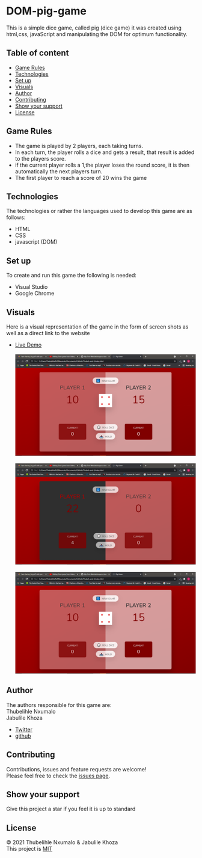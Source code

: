 # DOM-pig-game
This is a simple dice game, called pig (dice game) it was created using html,css, javaScript and manipulating the DOM for optimum functionality.
 ## Table of content
 * [Game Rules](#game-rules)
 * [Technologies](#technologies)
 * [Set up](#set-up)
 * [Visuals](#visuals)
 * [Author](#author)
 * [Contributing](#contributing)
 * [Show your support](#show-your-support)
 * [License](#license)
 ## Game Rules
 * The game is played by 2 players, each taking turns.
 * In each turn, the player rolls a dice and gets a result, that result is added to the players score.
 * if the current player rolls a 1,the player loses the round score, it is then automatically the next players turn.
 * The first player to reach a score of 20 wins the game
 
 ## Technologies
 The technologies or rather the languages used to develop this game are as follows:
 * HTML
 * CSS
 * javascript (DOM)

 
 ## Set up
 To create and run this game the following is needed:
 * Visual Studio
 * Google Chrome
 
 ## Visuals
 Here is a visual representation of the game in the form of screen shots as well as a direct link to the website
 * [Live Demo](https://rawcdn.githack.com/ThubehN/DOM-pig-game/19b0e5d295de67c9ad0829a1e9b568e51aced65d/index.html) <br/><br/>
 ![](https://github.com/ThubehN/DOM-pig-game/blob/main/Images/Screenshot%20(32).png)<br/><br/>
  ![](https://github.com/ThubehN/DOM-pig-game/blob/main/Images/Screenshot%20(31).png)<br/><br/>
  ![](https://github.com/ThubehN/DOM-pig-game/blob/main/Images/Screenshot%20(32).png)
 
 ## Author
 The authors responsible for this game are:<br/>
 Thubelihle Nxumalo<br/>
 Jabulile Khoza
 * [Twitter](https://twitter.com/Thubeh_N)
 * [github](https://github.com/ThubehN)
 
 ## Contributing
 Contributions, issues and feature requests are welcome!<br/>
 Please feel free to check the [issues page](https://github.com/ThubehN/DOM-pig-game/issues).
 
 ## Show your support
 Give this project a star if you feel it is up to standard
 
 ## License
 &copy; 2021 Thubelihle Nxumalo & Jabulile Khoza<br/>
 This project is [MIT](https://github.com/ThubehN/My-First-Websit)

